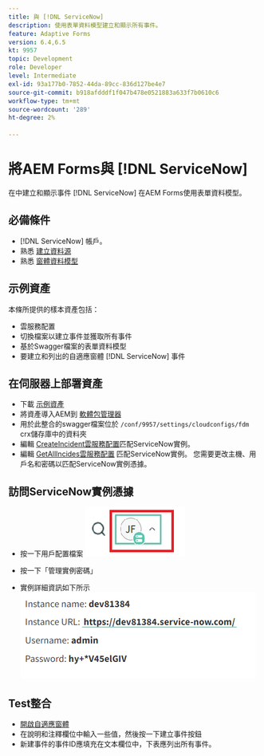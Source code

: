 ```yaml
---
title: 與 [!DNL ServiceNow]
description: 使用表單資料模型建立和顯示所有事件。
feature: Adaptive Forms
version: 6.4,6.5
kt: 9957
topic: Development
role: Developer
level: Intermediate
exl-id: 93a177b0-7852-44da-89cc-836d127be4e7
source-git-commit: b918afdddf1f047b478e0521883a633f7b0610c6
workflow-type: tm+mt
source-wordcount: '289'
ht-degree: 2%

---
```


# 將AEM Forms與 [!DNL ServiceNow]

在中建立和顯示事件 [!DNL ServiceNow] 在AEM Forms使用表單資料模型。

## 必備條件

* [!DNL ServiceNow] 帳戶。
* 熟悉 [建立資料源](https://experienceleague.adobe.com/docs/experience-manager-learn/forms/ic-web-channel-tutorial/parttwo.html)
* 熟悉 [窗體資料模型](https://experienceleague.adobe.com/docs/experience-manager-65/forms/form-data-model/create-form-data-models.html)

## 示例資產

本條所提供的樣本資產包括：

* 雲服務配置
* 切換檔案以建立事件並獲取所有事件
* 基於Swagger檔案的表單資料模型
* 要建立和列出的自適應窗體 [!DNL ServiceNow] 事件

## 在伺服器上部署資產

* 下載 [示例資產](assets/service-now.zip)
* 將資產導入AEM到 [軟體包管理器](http://localhost:4502/crx/packmgr/index.jsp)
* 用於此整合的swagger檔案位於 ```/conf/9957/settings/cloudconfigs/fdm``` crx儲存庫中的資料夾
* 編輯 [CreateIncident雲服務配置](http://localhost:4502/mnt/overlay/fd/fdm/gui/components/admin/fdmcloudservice/properties.html?item=%2Fconf%2F9957%2Fsettings%2Fcloudconfigs%2Ffdm%2Fcreateincident)匹配ServiceNow實例。
* 編輯 [GetAllIncides雲服務配置](http://localhost:4502/mnt/overlay/fd/fdm/gui/components/admin/fdmcloudservice/properties.html?item=%2Fconf%2F9957%2Fsettings%2Fcloudconfigs%2Ffdm%2Fgetallincidents) 匹配ServiceNow實例。 您需要更改主機、用戶名和密碼以匹配ServiceNow實例憑據。

## 訪問ServiceNow實例憑據

* 按一下用戶配置檔案
   ![按一下用戶配置檔案](assets/snow-1.png)

* 按一下「管理實例密碼」
* 實例詳細資訊如下所示
   ![實例詳細資訊](assets/snow-3.png)

## Test整合

* [開啟自適應窗體](http://localhost:4502/content/dam/formsanddocuments/create-incident-in-service-now/jcr:content?wcmmode=disabled)
* 在說明和注釋欄位中輸入一些值，然後按一下建立事件按鈕
* 新建事件的事件ID應填充在文本欄位中，下表應列出所有事件。
